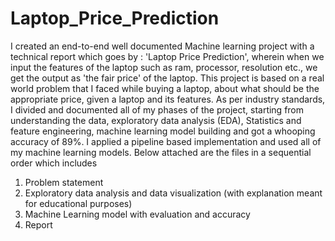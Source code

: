 # Laptop_Price_Prediction

I created an end-to-end well documented Machine learning project with a technical report which goes by : 'Laptop Price Prediction', wherein when we input the features of the laptop such as ram, processor, resolution etc., we get the output as 'the fair price' of the laptop. This project is based on a real world problem that I faced while buying a laptop, about what should be the appropriate price, given a laptop and its features.
As per industry standards, I divided and documented all of my phases of the project, starting from understanding the data, exploratory data analysis (EDA), Statistics and feature engineering, machine learning model building and got a whooping accuracy of 89%. I applied a pipeline based implementation and used all of my machine learning models. Below attached are the files in a sequential order which includes
1. Problem statement
2. Exploratory data analysis and data visualization (with explanation meant for educational purposes)
3. Machine Learning model with evaluation and accuracy
4. Report
